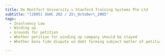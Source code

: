 ```yaml
---
title: De Montfort University v Stanford Training Systems Pte Ltd
subtitle: "[2005] SGHC 202 / 25\_October\_2005"
tags:
  - Insolvency Law
  - Winding up
  - Grounds for petition
  - Whether petition for winding up company should be stayed
  - Whether bona fide dispute on debt forming subject matter of petition

---
```


